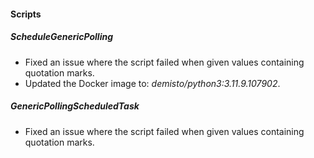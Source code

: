 
#### Scripts

##### ScheduleGenericPolling

- Fixed an issue where the script failed when given values containing quotation marks.
- Updated the Docker image to: *demisto/python3:3.11.9.107902*.
##### GenericPollingScheduledTask

- Fixed an issue where the script failed when given values containing quotation marks.
